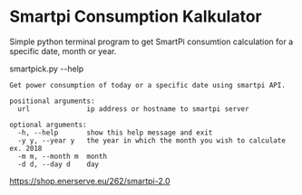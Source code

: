 Smartpi Consumption Kalkulator
==============================

Simple python terminal program to get SmartPi consumtion calculation for a specific date, month or year.

smartpick.py --help

```
Get power consumption of today or a specific date using smartpi API.

positional arguments:
  url              ip address or hostname to smartpi server

optional arguments:
  -h, --help       show this help message and exit
  -y y, --year y   the year in which the month you wish to calculate ex. 2018
  -m m, --month m  month
  -d d, --day d    day
```

https://shop.enerserve.eu/262/smartpi-2.0
